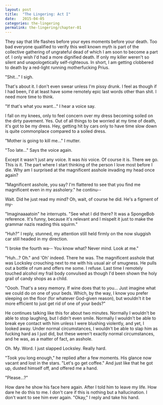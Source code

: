 ```yaml
---
layout: post
title:  "The Lingering: Act I"
date:   2015-04-05
categories: the-lingering
permalink: the-lingering/chapter-01
---
```


They say that life flashes before your eyes moments before your death. Too bad everyone qualified to verify this well known myth is part of the collective gathering of ungrateful dead of which I am soon to become a part of. I only wish I'd had a more dignified death. If only my killer weren't so silent and unapologetically self-righteous. In short, I am getting clobbered to death by a red-light running motherfucking Prius.

"Shit..." I sigh.

That's about it. I don't even swear unless I'm pissy drunk. I feel as though if I had been, I'd at least have some remotely epic last words other than shit. I need more time to think.

"If that's what you want..." I hear a voice say.

I fall on my knees, only to feel concern over my dress becoming soiled on the dirty pavement. Yes. Out of all things to be worried at my time of death, it's got to be my dress. Hey, getting hit by cars only to have time slow down is quite commonplace compared to a soiled dress.

"Mother is going to kill me..." I mutter.

"Too late..." Says the voice again.

Except it wasn't  just any voice. It was *his* voice. Of course it is. There we go. This is it. The part where I start thinking of the person I love most before I die. Why am I surprised at the magnificent asshole invading my head once again?

"Magnificent asshole, you say? I'm flattered to see that you find me magnificent even in my assholery." he continu-- 

Wait. Did he just read my mind? Oh, wait, of course he did. He's a figment of my-

"Imaginaaaatoin" he interrupts. "See what I did there? It was a SpongeBob reference. It's funny, because it's relevant and I mispelt it just to make the grammar nazis reading this squirm."

"Huh?" I reply, stunned, my attention still held firmly on the now sluggish car still headed in my direction.

"I broke the fourth wa-- You know what? Never mind. Look at me."

"Huh...? Oh." and 'Oh' indeed. There he was. The magnificent asshole that was Locksley crouching next to me with his usual air of smugness.
He pulls out a bottle of rum and offers me some. I refuse. Last time I remotely touched alcohol my frail body convulsed as though I'd been shown the holy grail of candy shops as a child.

"Oooh. That's a sexy memory. If wine does that to you... Just imagine what we could do on one of your beds. Which, by the way, I know you prefer sleeping on the floor (for whatever God-given reason), but wouldn't it be more efficient to just get rid of one of your beds?"

He continues talking like this for about two minutes. Normally I wouldn't be able to stop laughing, but I didn't even smile. Normally I wouldn't be able to break eye contact with him unless I were blushing violently, and yet, I looked away. Under normal circumstances, I wouldn't be able to slap him as fucking hard as I just did, but these weren't exactly normal circumstances, and he was, as a matter of fact, an asshole. 

Oh. My. Word. I just slapped Locksley. Really hard.

"Took you long enough," he replied after a few moments. His glance now vacant and lost in the stars. "Let's go get coffee."
And just like that he got up, dusted himself off, and offered me a hand.

"Please...?"

How dare he show his face here again. After I told him to leave my life. How dare he do this to me. I don't care if this is nothing but a hallucination. I don't want to see him ever again.
"Okay," I reply and take his hand.

